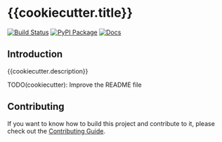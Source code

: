 # {{cookiecutter.title}}

[![Build Status](https://github.com/{{cookiecutter.github_org}}/{{cookiecutter.github_repo_name}}/actions/workflows/ci.yaml/badge.svg)](https://github.com/{{cookiecutter.github_org}}/{{cookiecutter.github_repo_name}}/actions/workflows/ci.yaml)
[![PyPI Package](https://img.shields.io/pypi/v/{{cookiecutter.pypi_package_name}})](https://pypi.org/project/{{cookiecutter.pypi_package_name}}/)
[![Docs](https://img.shields.io/badge/docs-latest-informational)](https://{{cookiecutter.github_org}}.github.io/{{cookiecutter.github_repo_name}}/)

## Introduction

{{cookiecutter.description}}

TODO(cookiecutter): Improve the README file

## Contributing

If you want to know how to build this project and contribute to it, please
check out the [Contributing Guide](CONTRIBUTING.md).
